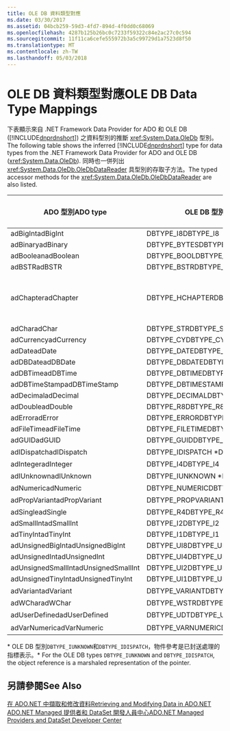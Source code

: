 ```yaml
---
title: OLE DB 資料類型對應
ms.date: 03/30/2017
ms.assetid: 04bcb259-59d3-4fd7-894d-4f0dd0c68069
ms.openlocfilehash: 4287b125b26bc0c7233f59322c84e2ac27c0c594
ms.sourcegitcommit: 11f11ca6cefe555972b3a5c99729d1a7523d8f50
ms.translationtype: MT
ms.contentlocale: zh-TW
ms.lasthandoff: 05/03/2018
---
```

# <a name="ole-db-data-type-mappings"></a><span data-ttu-id="7e44b-102">OLE DB 資料類型對應</span><span class="sxs-lookup"><span data-stu-id="7e44b-102">OLE DB Data Type Mappings</span></span>
<span data-ttu-id="7e44b-103">下表顯示來自 .NET Framework Data Provider for ADO 和 OLE DB ([!INCLUDE[dnprdnshort](../../../../includes/dnprdnshort-md.md)]) 之資料型別的推斷 <xref:System.Data.OleDb> 型別。</span><span class="sxs-lookup"><span data-stu-id="7e44b-103">The following table shows the inferred [!INCLUDE[dnprdnshort](../../../../includes/dnprdnshort-md.md)] type for data types from the .NET Framework Data Provider for ADO and OLE DB (<xref:System.Data.OleDb>).</span></span> <span data-ttu-id="7e44b-104">同時也一併列出 <xref:System.Data.OleDb.OleDbDataReader> 具型別的存取子方法。</span><span class="sxs-lookup"><span data-stu-id="7e44b-104">The typed accessor methods for the <xref:System.Data.OleDb.OleDbDataReader> are also listed.</span></span>  
  
|<span data-ttu-id="7e44b-105">ADO 型別</span><span class="sxs-lookup"><span data-stu-id="7e44b-105">ADO type</span></span>|<span data-ttu-id="7e44b-106">OLE DB 型別</span><span class="sxs-lookup"><span data-stu-id="7e44b-106">OLE DB type</span></span>|[!INCLUDE[dnprdnshort](../../../../includes/dnprdnshort-md.md)]<span data-ttu-id="7e44b-107"> 類型</span><span class="sxs-lookup"><span data-stu-id="7e44b-107"> type</span></span>|[!INCLUDE[dnprdnshort](../../../../includes/dnprdnshort-md.md)]<span data-ttu-id="7e44b-108"> 具型別的存取子</span><span class="sxs-lookup"><span data-stu-id="7e44b-108"> typed accessor</span></span>|  
|--------------|-----------------|----------------------------------------------------------------------|--------------------------------------------------------------------------------|  
|<span data-ttu-id="7e44b-109">adBigInt</span><span class="sxs-lookup"><span data-stu-id="7e44b-109">adBigInt</span></span>|<span data-ttu-id="7e44b-110">DBTYPE_I8</span><span class="sxs-lookup"><span data-stu-id="7e44b-110">DBTYPE_I8</span></span>|<span data-ttu-id="7e44b-111">Int64</span><span class="sxs-lookup"><span data-stu-id="7e44b-111">Int64</span></span>|<span data-ttu-id="7e44b-112">GetInt64()</span><span class="sxs-lookup"><span data-stu-id="7e44b-112">GetInt64()</span></span>|  
|<span data-ttu-id="7e44b-113">adBinary</span><span class="sxs-lookup"><span data-stu-id="7e44b-113">adBinary</span></span>|<span data-ttu-id="7e44b-114">DBTYPE_BYTES</span><span class="sxs-lookup"><span data-stu-id="7e44b-114">DBTYPE_BYTES</span></span>|<span data-ttu-id="7e44b-115">Byte[]</span><span class="sxs-lookup"><span data-stu-id="7e44b-115">Byte[]</span></span>|<span data-ttu-id="7e44b-116">GetBytes()</span><span class="sxs-lookup"><span data-stu-id="7e44b-116">GetBytes()</span></span>|  
|<span data-ttu-id="7e44b-117">adBoolean</span><span class="sxs-lookup"><span data-stu-id="7e44b-117">adBoolean</span></span>|<span data-ttu-id="7e44b-118">DBTYPE_BOOL</span><span class="sxs-lookup"><span data-stu-id="7e44b-118">DBTYPE_BOOL</span></span>|<span data-ttu-id="7e44b-119">Boolean</span><span class="sxs-lookup"><span data-stu-id="7e44b-119">Boolean</span></span>|<span data-ttu-id="7e44b-120">GetBoolean()</span><span class="sxs-lookup"><span data-stu-id="7e44b-120">GetBoolean()</span></span>|  
|<span data-ttu-id="7e44b-121">adBSTR</span><span class="sxs-lookup"><span data-stu-id="7e44b-121">adBSTR</span></span>|<span data-ttu-id="7e44b-122">DBTYPE_BSTR</span><span class="sxs-lookup"><span data-stu-id="7e44b-122">DBTYPE_BSTR</span></span>|<span data-ttu-id="7e44b-123">String</span><span class="sxs-lookup"><span data-stu-id="7e44b-123">String</span></span>|<span data-ttu-id="7e44b-124">GetString()</span><span class="sxs-lookup"><span data-stu-id="7e44b-124">GetString()</span></span>|  
|<span data-ttu-id="7e44b-125">adChapter</span><span class="sxs-lookup"><span data-stu-id="7e44b-125">adChapter</span></span>|<span data-ttu-id="7e44b-126">DBTYPE_HCHAPTER</span><span class="sxs-lookup"><span data-stu-id="7e44b-126">DBTYPE_HCHAPTER</span></span>|<span data-ttu-id="7e44b-127">透過 `DataReader` 支援。</span><span class="sxs-lookup"><span data-stu-id="7e44b-127">Supported through the `DataReader`.</span></span> <span data-ttu-id="7e44b-128">請參閱[使用 DataReader 擷取資料](../../../../docs/framework/data/adonet/retrieving-data-using-a-datareader.md)。</span><span class="sxs-lookup"><span data-stu-id="7e44b-128">See [Retrieving Data Using a DataReader](../../../../docs/framework/data/adonet/retrieving-data-using-a-datareader.md).</span></span>|<span data-ttu-id="7e44b-129">GetValue()</span><span class="sxs-lookup"><span data-stu-id="7e44b-129">GetValue()</span></span>|  
|<span data-ttu-id="7e44b-130">adChar</span><span class="sxs-lookup"><span data-stu-id="7e44b-130">adChar</span></span>|<span data-ttu-id="7e44b-131">DBTYPE_STR</span><span class="sxs-lookup"><span data-stu-id="7e44b-131">DBTYPE_STR</span></span>|<span data-ttu-id="7e44b-132">String</span><span class="sxs-lookup"><span data-stu-id="7e44b-132">String</span></span>|<span data-ttu-id="7e44b-133">GetString()</span><span class="sxs-lookup"><span data-stu-id="7e44b-133">GetString()</span></span>|  
|<span data-ttu-id="7e44b-134">adCurrency</span><span class="sxs-lookup"><span data-stu-id="7e44b-134">adCurrency</span></span>|<span data-ttu-id="7e44b-135">DBTYPE_CY</span><span class="sxs-lookup"><span data-stu-id="7e44b-135">DBTYPE_CY</span></span>|<span data-ttu-id="7e44b-136">Decimal</span><span class="sxs-lookup"><span data-stu-id="7e44b-136">Decimal</span></span>|<span data-ttu-id="7e44b-137">GetDecimal()</span><span class="sxs-lookup"><span data-stu-id="7e44b-137">GetDecimal()</span></span>|  
|<span data-ttu-id="7e44b-138">adDate</span><span class="sxs-lookup"><span data-stu-id="7e44b-138">adDate</span></span>|<span data-ttu-id="7e44b-139">DBTYPE_DATE</span><span class="sxs-lookup"><span data-stu-id="7e44b-139">DBTYPE_DATE</span></span>|<span data-ttu-id="7e44b-140">DateTime</span><span class="sxs-lookup"><span data-stu-id="7e44b-140">DateTime</span></span>|<span data-ttu-id="7e44b-141">GetDateTime()</span><span class="sxs-lookup"><span data-stu-id="7e44b-141">GetDateTime()</span></span>|  
|<span data-ttu-id="7e44b-142">adDBDate</span><span class="sxs-lookup"><span data-stu-id="7e44b-142">adDBDate</span></span>|<span data-ttu-id="7e44b-143">DBTYPE_DBDATE</span><span class="sxs-lookup"><span data-stu-id="7e44b-143">DBTYPE_DBDATE</span></span>|<span data-ttu-id="7e44b-144">DateTime</span><span class="sxs-lookup"><span data-stu-id="7e44b-144">DateTime</span></span>|<span data-ttu-id="7e44b-145">GetDateTime()</span><span class="sxs-lookup"><span data-stu-id="7e44b-145">GetDateTime()</span></span>|  
|<span data-ttu-id="7e44b-146">adDBTime</span><span class="sxs-lookup"><span data-stu-id="7e44b-146">adDBTime</span></span>|<span data-ttu-id="7e44b-147">DBTYPE_DBTIME</span><span class="sxs-lookup"><span data-stu-id="7e44b-147">DBTYPE_DBTIME</span></span>|<span data-ttu-id="7e44b-148">DateTime</span><span class="sxs-lookup"><span data-stu-id="7e44b-148">DateTime</span></span>|<span data-ttu-id="7e44b-149">GetDateTime()</span><span class="sxs-lookup"><span data-stu-id="7e44b-149">GetDateTime()</span></span>|  
|<span data-ttu-id="7e44b-150">adDBTimeStamp</span><span class="sxs-lookup"><span data-stu-id="7e44b-150">adDBTimeStamp</span></span>|<span data-ttu-id="7e44b-151">DBTYPE_DBTIMESTAMP</span><span class="sxs-lookup"><span data-stu-id="7e44b-151">DBTYPE_DBTIMESTAMP</span></span>|<span data-ttu-id="7e44b-152">DateTime</span><span class="sxs-lookup"><span data-stu-id="7e44b-152">DateTime</span></span>|<span data-ttu-id="7e44b-153">GetDateTime()</span><span class="sxs-lookup"><span data-stu-id="7e44b-153">GetDateTime()</span></span>|  
|<span data-ttu-id="7e44b-154">adDecimal</span><span class="sxs-lookup"><span data-stu-id="7e44b-154">adDecimal</span></span>|<span data-ttu-id="7e44b-155">DBTYPE_DECIMAL</span><span class="sxs-lookup"><span data-stu-id="7e44b-155">DBTYPE_DECIMAL</span></span>|<span data-ttu-id="7e44b-156">Decimal</span><span class="sxs-lookup"><span data-stu-id="7e44b-156">Decimal</span></span>|<span data-ttu-id="7e44b-157">GetDecimal()</span><span class="sxs-lookup"><span data-stu-id="7e44b-157">GetDecimal()</span></span>|  
|<span data-ttu-id="7e44b-158">adDouble</span><span class="sxs-lookup"><span data-stu-id="7e44b-158">adDouble</span></span>|<span data-ttu-id="7e44b-159">DBTYPE_R8</span><span class="sxs-lookup"><span data-stu-id="7e44b-159">DBTYPE_R8</span></span>|<span data-ttu-id="7e44b-160">Double</span><span class="sxs-lookup"><span data-stu-id="7e44b-160">Double</span></span>|<span data-ttu-id="7e44b-161">GetDouble()</span><span class="sxs-lookup"><span data-stu-id="7e44b-161">GetDouble()</span></span>|  
|<span data-ttu-id="7e44b-162">adError</span><span class="sxs-lookup"><span data-stu-id="7e44b-162">adError</span></span>|<span data-ttu-id="7e44b-163">DBTYPE_ERROR</span><span class="sxs-lookup"><span data-stu-id="7e44b-163">DBTYPE_ERROR</span></span>|<span data-ttu-id="7e44b-164">ExternalException</span><span class="sxs-lookup"><span data-stu-id="7e44b-164">ExternalException</span></span>|<span data-ttu-id="7e44b-165">GetValue()</span><span class="sxs-lookup"><span data-stu-id="7e44b-165">GetValue()</span></span>|  
|<span data-ttu-id="7e44b-166">adFileTime</span><span class="sxs-lookup"><span data-stu-id="7e44b-166">adFileTime</span></span>|<span data-ttu-id="7e44b-167">DBTYPE_FILETIME</span><span class="sxs-lookup"><span data-stu-id="7e44b-167">DBTYPE_FILETIME</span></span>|<span data-ttu-id="7e44b-168">DateTime</span><span class="sxs-lookup"><span data-stu-id="7e44b-168">DateTime</span></span>|<span data-ttu-id="7e44b-169">GetDateTime()</span><span class="sxs-lookup"><span data-stu-id="7e44b-169">GetDateTime()</span></span>|  
|<span data-ttu-id="7e44b-170">adGUID</span><span class="sxs-lookup"><span data-stu-id="7e44b-170">adGUID</span></span>|<span data-ttu-id="7e44b-171">DBTYPE_GUID</span><span class="sxs-lookup"><span data-stu-id="7e44b-171">DBTYPE_GUID</span></span>|<span data-ttu-id="7e44b-172">Guid</span><span class="sxs-lookup"><span data-stu-id="7e44b-172">Guid</span></span>|<span data-ttu-id="7e44b-173">GetGuid()</span><span class="sxs-lookup"><span data-stu-id="7e44b-173">GetGuid()</span></span>|  
|<span data-ttu-id="7e44b-174">adIDispatch</span><span class="sxs-lookup"><span data-stu-id="7e44b-174">adIDispatch</span></span>|<span data-ttu-id="7e44b-175">DBTYPE_IDISPATCH \*</span><span class="sxs-lookup"><span data-stu-id="7e44b-175">DBTYPE_IDISPATCH \*</span></span>|<span data-ttu-id="7e44b-176">物件</span><span class="sxs-lookup"><span data-stu-id="7e44b-176">Object</span></span>|<span data-ttu-id="7e44b-177">GetValue()</span><span class="sxs-lookup"><span data-stu-id="7e44b-177">GetValue()</span></span>|  
|<span data-ttu-id="7e44b-178">adInteger</span><span class="sxs-lookup"><span data-stu-id="7e44b-178">adInteger</span></span>|<span data-ttu-id="7e44b-179">DBTYPE_I4</span><span class="sxs-lookup"><span data-stu-id="7e44b-179">DBTYPE_I4</span></span>|<span data-ttu-id="7e44b-180">Int32</span><span class="sxs-lookup"><span data-stu-id="7e44b-180">Int32</span></span>|<span data-ttu-id="7e44b-181">GetInt32()</span><span class="sxs-lookup"><span data-stu-id="7e44b-181">GetInt32()</span></span>|  
|<span data-ttu-id="7e44b-182">adIUnknown</span><span class="sxs-lookup"><span data-stu-id="7e44b-182">adIUnknown</span></span>|<span data-ttu-id="7e44b-183">DBTYPE_IUNKNOWN \*</span><span class="sxs-lookup"><span data-stu-id="7e44b-183">DBTYPE_IUNKNOWN \*</span></span>|<span data-ttu-id="7e44b-184">物件</span><span class="sxs-lookup"><span data-stu-id="7e44b-184">Object</span></span>|<span data-ttu-id="7e44b-185">GetValue()</span><span class="sxs-lookup"><span data-stu-id="7e44b-185">GetValue()</span></span>|  
|<span data-ttu-id="7e44b-186">adNumeric</span><span class="sxs-lookup"><span data-stu-id="7e44b-186">adNumeric</span></span>|<span data-ttu-id="7e44b-187">DBTYPE_NUMERIC</span><span class="sxs-lookup"><span data-stu-id="7e44b-187">DBTYPE_NUMERIC</span></span>|<span data-ttu-id="7e44b-188">Decimal</span><span class="sxs-lookup"><span data-stu-id="7e44b-188">Decimal</span></span>|<span data-ttu-id="7e44b-189">GetDecimal()</span><span class="sxs-lookup"><span data-stu-id="7e44b-189">GetDecimal()</span></span>|  
|<span data-ttu-id="7e44b-190">adPropVariant</span><span class="sxs-lookup"><span data-stu-id="7e44b-190">adPropVariant</span></span>|<span data-ttu-id="7e44b-191">DBTYPE_PROPVARIANT</span><span class="sxs-lookup"><span data-stu-id="7e44b-191">DBTYPE_PROPVARIANT</span></span>|<span data-ttu-id="7e44b-192">物件</span><span class="sxs-lookup"><span data-stu-id="7e44b-192">Object</span></span>|<span data-ttu-id="7e44b-193">GetValue()</span><span class="sxs-lookup"><span data-stu-id="7e44b-193">GetValue()</span></span>|  
|<span data-ttu-id="7e44b-194">adSingle</span><span class="sxs-lookup"><span data-stu-id="7e44b-194">adSingle</span></span>|<span data-ttu-id="7e44b-195">DBTYPE_R4</span><span class="sxs-lookup"><span data-stu-id="7e44b-195">DBTYPE_R4</span></span>|<span data-ttu-id="7e44b-196">Single</span><span class="sxs-lookup"><span data-stu-id="7e44b-196">Single</span></span>|<span data-ttu-id="7e44b-197">GetFloat()</span><span class="sxs-lookup"><span data-stu-id="7e44b-197">GetFloat()</span></span>|  
|<span data-ttu-id="7e44b-198">adSmallInt</span><span class="sxs-lookup"><span data-stu-id="7e44b-198">adSmallInt</span></span>|<span data-ttu-id="7e44b-199">DBTYPE_I2</span><span class="sxs-lookup"><span data-stu-id="7e44b-199">DBTYPE_I2</span></span>|<span data-ttu-id="7e44b-200">Int16</span><span class="sxs-lookup"><span data-stu-id="7e44b-200">Int16</span></span>|<span data-ttu-id="7e44b-201">GetInt16()</span><span class="sxs-lookup"><span data-stu-id="7e44b-201">GetInt16()</span></span>|  
|<span data-ttu-id="7e44b-202">adTinyInt</span><span class="sxs-lookup"><span data-stu-id="7e44b-202">adTinyInt</span></span>|<span data-ttu-id="7e44b-203">DBTYPE_I1</span><span class="sxs-lookup"><span data-stu-id="7e44b-203">DBTYPE_I1</span></span>|<span data-ttu-id="7e44b-204">Byte</span><span class="sxs-lookup"><span data-stu-id="7e44b-204">Byte</span></span>|<span data-ttu-id="7e44b-205">GetByte()</span><span class="sxs-lookup"><span data-stu-id="7e44b-205">GetByte()</span></span>|  
|<span data-ttu-id="7e44b-206">adUnsignedBigInt</span><span class="sxs-lookup"><span data-stu-id="7e44b-206">adUnsignedBigInt</span></span>|<span data-ttu-id="7e44b-207">DBTYPE_UI8</span><span class="sxs-lookup"><span data-stu-id="7e44b-207">DBTYPE_UI8</span></span>|<span data-ttu-id="7e44b-208">UInt64</span><span class="sxs-lookup"><span data-stu-id="7e44b-208">UInt64</span></span>|<span data-ttu-id="7e44b-209">GetValue()</span><span class="sxs-lookup"><span data-stu-id="7e44b-209">GetValue()</span></span>|  
|<span data-ttu-id="7e44b-210">adUnsignedInt</span><span class="sxs-lookup"><span data-stu-id="7e44b-210">adUnsignedInt</span></span>|<span data-ttu-id="7e44b-211">DBTYPE_UI4</span><span class="sxs-lookup"><span data-stu-id="7e44b-211">DBTYPE_UI4</span></span>|<span data-ttu-id="7e44b-212">UInt32</span><span class="sxs-lookup"><span data-stu-id="7e44b-212">UInt32</span></span>|<span data-ttu-id="7e44b-213">GetValue()</span><span class="sxs-lookup"><span data-stu-id="7e44b-213">GetValue()</span></span>|  
|<span data-ttu-id="7e44b-214">adUnsignedSmallInt</span><span class="sxs-lookup"><span data-stu-id="7e44b-214">adUnsignedSmallInt</span></span>|<span data-ttu-id="7e44b-215">DBTYPE_UI2</span><span class="sxs-lookup"><span data-stu-id="7e44b-215">DBTYPE_UI2</span></span>|<span data-ttu-id="7e44b-216">UInt16</span><span class="sxs-lookup"><span data-stu-id="7e44b-216">UInt16</span></span>|<span data-ttu-id="7e44b-217">GetValue()</span><span class="sxs-lookup"><span data-stu-id="7e44b-217">GetValue()</span></span>|  
|<span data-ttu-id="7e44b-218">adUnsignedTinyInt</span><span class="sxs-lookup"><span data-stu-id="7e44b-218">adUnsignedTinyInt</span></span>|<span data-ttu-id="7e44b-219">DBTYPE_UI1</span><span class="sxs-lookup"><span data-stu-id="7e44b-219">DBTYPE_UI1</span></span>|<span data-ttu-id="7e44b-220">Byte</span><span class="sxs-lookup"><span data-stu-id="7e44b-220">Byte</span></span>|<span data-ttu-id="7e44b-221">GetByte()</span><span class="sxs-lookup"><span data-stu-id="7e44b-221">GetByte()</span></span>|  
|<span data-ttu-id="7e44b-222">adVariant</span><span class="sxs-lookup"><span data-stu-id="7e44b-222">adVariant</span></span>|<span data-ttu-id="7e44b-223">DBTYPE_VARIANT</span><span class="sxs-lookup"><span data-stu-id="7e44b-223">DBTYPE_VARIANT</span></span>|<span data-ttu-id="7e44b-224">物件</span><span class="sxs-lookup"><span data-stu-id="7e44b-224">Object</span></span>|<span data-ttu-id="7e44b-225">GetValue()</span><span class="sxs-lookup"><span data-stu-id="7e44b-225">GetValue()</span></span>|  
|<span data-ttu-id="7e44b-226">adWChar</span><span class="sxs-lookup"><span data-stu-id="7e44b-226">adWChar</span></span>|<span data-ttu-id="7e44b-227">DBTYPE_WSTR</span><span class="sxs-lookup"><span data-stu-id="7e44b-227">DBTYPE_WSTR</span></span>|<span data-ttu-id="7e44b-228">String</span><span class="sxs-lookup"><span data-stu-id="7e44b-228">String</span></span>|<span data-ttu-id="7e44b-229">GetString()</span><span class="sxs-lookup"><span data-stu-id="7e44b-229">GetString()</span></span>|  
|<span data-ttu-id="7e44b-230">adUserDefined</span><span class="sxs-lookup"><span data-stu-id="7e44b-230">adUserDefined</span></span>|<span data-ttu-id="7e44b-231">DBTYPE_UDT</span><span class="sxs-lookup"><span data-stu-id="7e44b-231">DBTYPE_UDT</span></span>|<span data-ttu-id="7e44b-232">不支援</span><span class="sxs-lookup"><span data-stu-id="7e44b-232">not supported</span></span>||  
|<span data-ttu-id="7e44b-233">adVarNumeric</span><span class="sxs-lookup"><span data-stu-id="7e44b-233">adVarNumeric</span></span>|<span data-ttu-id="7e44b-234">DBTYPE_VARNUMERIC</span><span class="sxs-lookup"><span data-stu-id="7e44b-234">DBTYPE_VARNUMERIC</span></span>|<span data-ttu-id="7e44b-235">不支援</span><span class="sxs-lookup"><span data-stu-id="7e44b-235">not supported</span></span>||  
  
 <span data-ttu-id="7e44b-236">\* OLE DB 型別`DBTYPE_IUNKNOWN`和`DBTYPE_IDISPATCH`，物件參考是已封送處理的指標表示。</span><span class="sxs-lookup"><span data-stu-id="7e44b-236">\* For the OLE DB types `DBTYPE_IUNKNOWN` and `DBTYPE_IDISPATCH`, the object reference is a marshaled representation of the pointer.</span></span>  
  
## <a name="see-also"></a><span data-ttu-id="7e44b-237">另請參閱</span><span class="sxs-lookup"><span data-stu-id="7e44b-237">See Also</span></span>  
 [<span data-ttu-id="7e44b-238">在 ADO.NET 中擷取和修改資料</span><span class="sxs-lookup"><span data-stu-id="7e44b-238">Retrieving and Modifying Data in ADO.NET</span></span>](../../../../docs/framework/data/adonet/retrieving-and-modifying-data.md)  
 [<span data-ttu-id="7e44b-239">ADO.NET Managed 提供者和 DataSet 開發人員中心</span><span class="sxs-lookup"><span data-stu-id="7e44b-239">ADO.NET Managed Providers and DataSet Developer Center</span></span>](http://go.microsoft.com/fwlink/?LinkId=217917)
